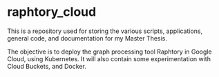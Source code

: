 # raphtory_cloud

This is a repository used for storing the various scripts, applications, general code, and documentation for my Master Thesis.

The objective is to deploy the graph processing tool Raphtory in Google Cloud, using Kubernetes. It will also contain some experimentation with Cloud Buckets, and Docker.
